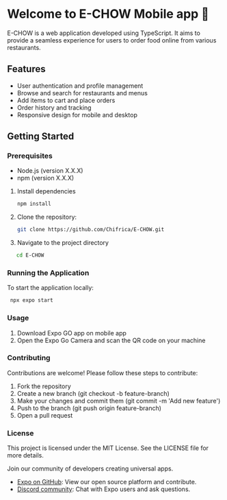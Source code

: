 # Welcome to E-CHOW Mobile app 👋

E-CHOW is a web application developed using TypeScript. It aims to provide a seamless experience for users to order food online from various restaurants.

## Features

- User authentication and profile management
- Browse and search for restaurants and menus
- Add items to cart and place orders
- Order history and tracking
- Responsive design for mobile and desktop

## Getting Started

### Prerequisites

- Node.js (version X.X.X)
- npm (version X.X.X)

1. Install dependencies

   ```bash
   npm install
   ```
2. Clone the repository:

   ``` bash
   git clone https://github.com/Chifrica/E-CHOW.git
   ```
3. Navigate to the project directory
   
``` bash
   cd E-CHOW
```

### Running the Application

To start the application locally:

   ```bash
    npx expo start
   ```
### Usage

1. Download Expo GO app on mobile app
2. Open the Expo Go Camera and scan the QR code on your machine

### Contributing

Contributions are welcome! Please follow these steps to contribute:

1. Fork the repository
2. Create a new branch (git checkout -b feature-branch)
3. Make your changes and commit them (git commit -m 'Add new feature')
4. Push to the branch (git push origin feature-branch)
5. Open a pull request

### License

This project is licensed under the MIT License. See the LICENSE file for more details.


Join our community of developers creating universal apps.

- [Expo on GitHub](https://github.com/expo/expo): View our open source platform and contribute.
- [Discord community](https://chat.expo.dev): Chat with Expo users and ask questions.
